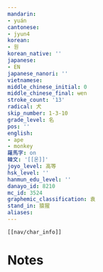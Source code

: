 ```yaml
---
mandarin:
- yuán
cantonese:
- jyun4
korean:
- 원
korean_native: ''
japanese:
- EN
japanese_nanori: ''
vietnamese:
middle_chinese_initial: 0
middle_chinese_final: ʉɐn
stroke_count: '13'
radical: 犬
skip_number: 1-3-10
grade_level: 名
pos: ''
english:
- ape
- monkey
羅馬字: on
韓文: '[[온]]'
joyo_level: 高等
hsk_level: ''
hanmun_edu_level: ''
danayo_id: 8210
mc_id: 3524
graphemic_classification: 袁
stand_in: 猿猩
aliases:
---
```

```meta-bind-embed
[[nav/char_info]]
```

# Notes
